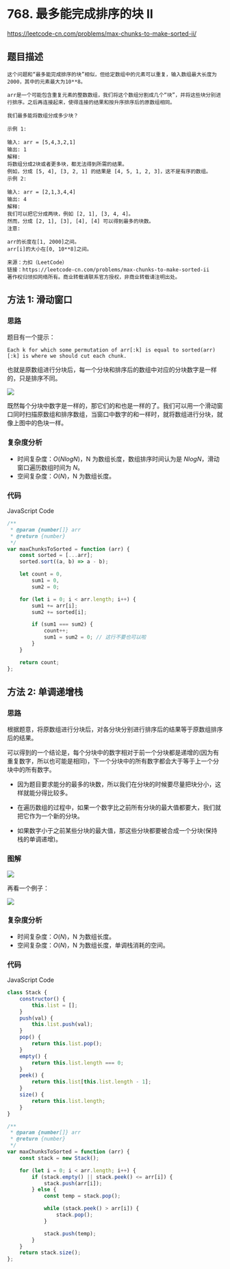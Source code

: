 # 768. 最多能完成排序的块 II

https://leetcode-cn.com/problems/max-chunks-to-make-sorted-ii/

## 题目描述

```
这个问题和“最多能完成排序的块”相似，但给定数组中的元素可以重复，输入数组最大长度为2000，其中的元素最大为10**8。

arr是一个可能包含重复元素的整数数组，我们将这个数组分割成几个“块”，并将这些块分别进行排序。之后再连接起来，使得连接的结果和按升序排序后的原数组相同。

我们最多能将数组分成多少块？

示例 1:

输入: arr = [5,4,3,2,1]
输出: 1
解释:
将数组分成2块或者更多块，都无法得到所需的结果。
例如，分成 [5, 4], [3, 2, 1] 的结果是 [4, 5, 1, 2, 3]，这不是有序的数组。
示例 2:

输入: arr = [2,1,3,4,4]
输出: 4
解释:
我们可以把它分成两块，例如 [2, 1], [3, 4, 4]。
然而，分成 [2, 1], [3], [4], [4] 可以得到最多的块数。
注意:

arr的长度在[1, 2000]之间。
arr[i]的大小在[0, 10**8]之间。

来源：力扣（LeetCode）
链接：https://leetcode-cn.com/problems/max-chunks-to-make-sorted-ii
著作权归领扣网络所有。商业转载请联系官方授权，非商业转载请注明出处。
```

## 方法 1: 滑动窗口

### 思路

题目有一个提示：

```
Each k for which some permutation of arr[:k] is equal to sorted(arr)[:k] is where we should cut each chunk.
```

也就是原数组进行分块后，每一个分块和排序后的数组中对应的分块数字是一样的，只是排序不同。

![](https://cdn.jsdelivr.net/gh/suukii/91-days-algorithm/assets/06.max-chunks-to-make-sorted-ii-00.png)

既然每个分块中数字是一样的，那它们的和也是一样的了。我们可以用一个滑动窗口同时扫描原数组和排序数组，当窗口中数字的和一样时，就将数组进行分块，就像上图中的色块一样。

### 复杂度分析

-   时间复杂度：$O(NlogN)$，N 为数组长度，数组排序时间认为是 $NlogN$，滑动窗口遍历数组时间为 $N$。
-   空间复杂度：$O(N)$，N 为数组长度。

### 代码

JavaScript Code

```js
/**
 * @param {number[]} arr
 * @return {number}
 */
var maxChunksToSorted = function (arr) {
    const sorted = [...arr];
    sorted.sort((a, b) => a - b);

    let count = 0,
        sum1 = 0,
        sum2 = 0;

    for (let i = 0; i < arr.length; i++) {
        sum1 += arr[i];
        sum2 += sorted[i];

        if (sum1 === sum2) {
            count++;
            sum1 = sum2 = 0; // 这行不要也可以啦
        }
    }

    return count;
};
```

## 方法 2: 单调递增栈

### 思路

根据题意，将原数组进行分块后，对各分块分别进行排序后的结果等于原数组排序后的结果。

可以得到的一个结论是，每个分块中的数字相对于前一个分块都是递增的(因为有重复数字，所以也可能是相同)，下一个分块中的所有数字都会大于等于上一个分块中的所有数字。

-   因为题目要求能分的最多的块数，所以我们在分块的时候要尽量把块分小，这样就能分得比较多。

-   在遍历数组的过程中，如果一个数字比之前所有分块的最大值都要大，我们就把它作为一个新的分块。

-   如果数字小于之前某些分块的最大值，那这些分块都要被合成一个分块(保持栈的单调递增)。

### 图解

![](https://cdn.jsdelivr.net/gh/suukii/91-days-algorithm/assets/06.max-chunks-to-make-sorted-ii-01.png)

再看一个例子：

![](https://cdn.jsdelivr.net/gh/suukii/91-days-algorithm/assets/06.max-chunks-to-make-sorted-ii-02.png)

### 复杂度分析

-   时间复杂度：$O(N)$，N 为数组长度。
-   空间复杂度：$O(N)$，N 为数组长度，单调栈消耗的空间。

### 代码

JavaScript Code

```js
class Stack {
    constructor() {
        this.list = [];
    }
    push(val) {
        this.list.push(val);
    }
    pop() {
        return this.list.pop();
    }
    empty() {
        return this.list.length === 0;
    }
    peek() {
        return this.list[this.list.length - 1];
    }
    size() {
        return this.list.length;
    }
}

/**
 * @param {number[]} arr
 * @return {number}
 */
var maxChunksToSorted = function (arr) {
    const stack = new Stack();

    for (let i = 0; i < arr.length; i++) {
        if (stack.empty() || stack.peek() <= arr[i]) {
            stack.push(arr[i]);
        } else {
            const temp = stack.pop();

            while (stack.peek() > arr[i]) {
                stack.pop();
            }

            stack.push(temp);
        }
    }
    return stack.size();
};
```
